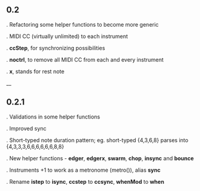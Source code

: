 ## 0.2
 

. Refactoring some helper functions to become more generic

. MIDI CC (virtually unlimited) to each instrument

. **ccStep**, for synchronizing possibilities

. **noctrl**, to remove all MIDI CC from each and every instrument

. **x**, stands for rest note

__

## 0.2.1

. Validations in some helper functions

. Improved sync

. Short-typed note duration pattern; eg. short-typed {4,3,6,8} parses into {4,3,3,3,6,6,6,6,6,6,8,8}

. New helper functions - **edger**, **edgerx**, **swarm**, **chop**, **insync** and **bounce**

. Instruments +1 to work as a metronome (metro()), alias **sync**

. Rename **istep** to **isync**, **ccstep** to **ccsync**, **whenMod** to **when**
